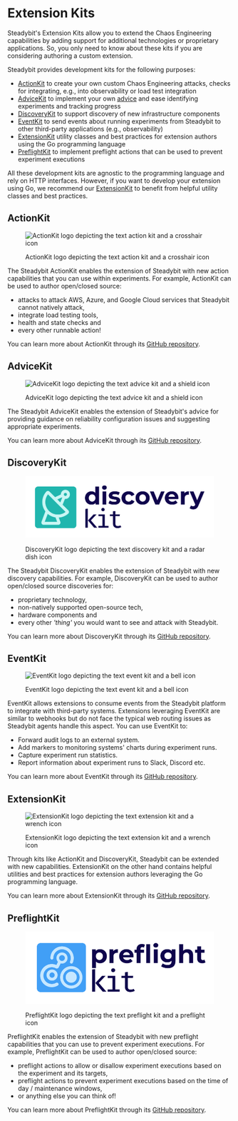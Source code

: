 # Extension Kits

Steadybit's Extension Kits allow you to extend the Chaos Engineering capabilities by adding support for additional technologies or proprietary applications. So, you only need to know about these kits if you are considering authoring a custom extension.

Steadybit provides development kits for the following purposes:

* [ActionKit](extension-kits.md#actionkit) to create your own custom Chaos Engineering attacks, checks for integrating, e.g., into observability or load test integration
* [AdviceKit](extension-kits.md#advicekit) to implement your own [advice](../../use-steadybit/explorer/advice.md) and ease identifying experiments and tracking progress
* [DiscoveryKit](extension-kits.md#discoverykit) to support discovery of new infrastructure components
* [EventKit](extension-kits.md#eventkit) to send events about running experiments from Steadybit to other third-party applications (e.g., observability)
* [ExtensionKit](extension-kits.md#extensionkit) utility classes and best practices for extension authors using the Go programming language
* [PreflightKit](extension-kits.md#preflightkit) to implement preflight actions that can be used to prevent experiment executions

All these development kits are agnostic to the programming language and rely on HTTP interfaces. However, if you want to develop your extension using Go, we recommend our [ExtensionKit](extension-kits.md#extensionkit) to benefit from helpful utility classes and best practices.

## ActionKit

<figure><img src="../../.gitbook/assets/action-kit.png" alt="ActionKit logo depicting the text action kit and a crosshair icon"><figcaption><p>ActionKit logo depicting the text action kit and a crosshair icon</p></figcaption></figure>

The Steadybit ActionKit enables the extension of Steadybit with new action capabilities that you can use within experiments. For example, ActionKit can be used to author open/closed source:

* attacks to attack AWS, Azure, and Google Cloud services that Steadybit cannot natively attack,
* integrate load testing tools,
* health and state checks and
* every other runnable action!

You can learn more about ActionKit through its [GitHub repository](https://github.com/steadybit/action-kit).

## AdviceKit

<figure><img src="../../.gitbook/assets/advice-kit.png" alt="AdviceKit logo depicting the text advice kit and a shield icon"><figcaption><p>AdviceKit logo depicting the text advice kit and a shield icon</p></figcaption></figure>

The Steadybit AdviceKit enables the extension of Steadybit's advice for providing guidance on reliability configuration issues and suggesting appropriate experiments.

You can learn more about AdviceKit through its [GitHub repository](https://github.com/steadybit/advice-kit).

## DiscoveryKit

<figure><img src="../../.gitbook/assets/discovery-kit (1).png" alt="DiscoveryKit logo depicting the text discovery kit and a radar dish icon"><figcaption><p>DiscoveryKit logo depicting the text discovery kit and a radar dish icon</p></figcaption></figure>

The Steadybit DiscoveryKit enables the extension of Steadybit with new discovery capabilities. For example, DiscoveryKit can be used to author open/closed source discoveries for:

* proprietary technology,
* non-natively supported open-source tech,
* hardware components and
* every other _'thing'_ you would want to see and attack with Steadybit.

You can learn more about DiscoveryKit through its [GitHub repository](https://github.com/steadybit/discovery-kit).

## EventKit

<figure><img src="../../.gitbook/assets/logo.png" alt="EventKit logo depicting the text event kit and a bell icon"><figcaption><p>EventKit logo depicting the text event kit and a bell icon</p></figcaption></figure>

EventKit allows extensions to consume events from the Steadybit platform to integrate with third-party systems. Extensions leveraging EventKit are similar to webhooks but do not face the typical web routing issues as Steadybit agents handle this aspect. You can use EventKit to:

* Forward audit logs to an external system.
* Add markers to monitoring systems' charts during experiment runs.
* Capture experiment run statistics.
* Report information about experiment runs to Slack, Discord etc.

You can learn more about EventKit through its [GitHub repository](https://github.com/steadybit/event-kit).

## ExtensionKit

<figure><img src="../../.gitbook/assets/extension-kit.png" alt="ExtensionKit logo depicting the text extension kit and a wrench icon"><figcaption><p>ExtensionKit logo depicting the text extension kit and a wrench icon</p></figcaption></figure>

Through kits like ActionKit and DiscoveryKit, Steadybit can be extended with new capabilities. ExtensionKit on the other hand contains helpful utilities and best practices for extension authors leveraging the Go programming language.

You can learn more about ExtensionKit through its [GitHub repository](https://github.com/steadybit/extension-kit).


## PreflightKit

<figure><img src="../../.gitbook/assets/preflight-kit.png" alt="PreflightKit logo depicting the text preflight kit and a preflight icon"><figcaption><p>PreflightKit logo depicting the text preflight kit and a preflight icon</p></figcaption></figure>

PreflightKit enables the extension of Steadybit with new preflight capabilities that you can use to prevent experiment executions. 
For example, PreflightKit can be used to author open/closed source:

* preflight actions to allow or disallow experiment executions based on the experiment and its targets,
* preflight actions to prevent experiment executions based on the time of day / maintenance windows,
* or anything else you can think of!

You can learn more about PreflightKit through its [GitHub repository](https://github.com/steadybit/preflight-kit).

